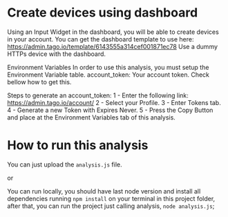 # Create devices using dashboard
Using an Input Widget in the dashboard, you will be able to create devices in your account.
You can get the dashboard template to use here: https://admin.tago.io/template/6143555a314cef001871ec78
Use a dummy HTTPs device with the dashboard.

Environment Variables
In order to use this analysis, you must setup the Environment Variable table.
  account_token: Your account token. Check bellow how to get this.
  
Steps to generate an account_token:
1 - Enter the following link: https://admin.tago.io/account/
2 - Select your Profile.
3 - Enter Tokens tab.
4 - Generate a new Token with Expires Never.
5 - Press the Copy Button and place at the Environment Variables tab of this analysis.

# How to run this analysis
You can just upload the `analysis.js` file.

or

You can run locally, you should have last node version and install all dependencies running `npm install` on your terminal in this project folder,
after that, you can run the project just calling analysis, `node analysis.js`;
